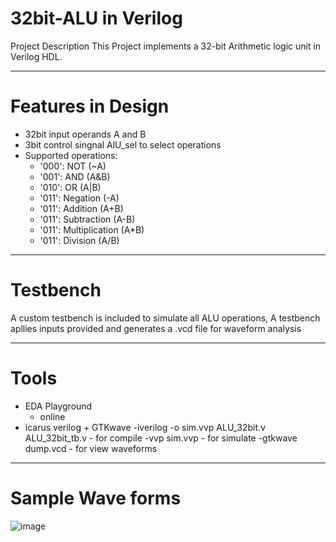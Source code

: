 # 32bit-ALU in Verilog
Project Description
This Project implements a 32-bit Arithmetic logic unit in Verilog HDL.

---------------------------------------------------------------------------------------------------
# Features in Design
- 32bit input operands A and B
- 3bit control singnal AlU_sel to select operations
- Supported operations:
  - '000': NOT (~A)
  - '001': AND (A&B)
  - '010': OR (A|B)
  - '011': Negation (-A)
  - '011': Addition (A+B)
  - '011': Subtraction (A-B)
  - '011': Multiplication (A*B)
  - '011': Division (A/B)

---------------------------------------------------------------------------------------------------
# Testbench
A custom testbench is included to simulate all ALU operations,
A testbench apllies inputs provided and generates a .vcd file for waveform analysis

---------------------------------------------------------------------------------------------------
# Tools
- EDA Playground
  - online
- icarus verilog + GTKwave
  -iverilog -o sim.vvp ALU_32bit.v ALU_32bit_tb.v - for compile
  -vvp sim.vvp - for simulate
  -gtkwave dump.vcd - for view waveforms

---------------------------------------------------------------------------------------------------
# Sample Wave forms
![image](https://github.com/user-attachments/assets/349638cf-8399-48cf-aa65-3914f9c5eaa0)



